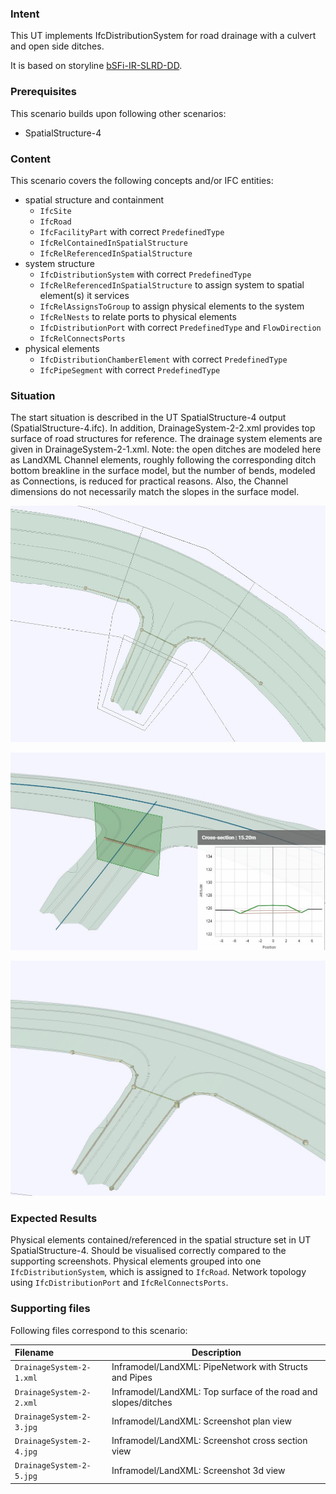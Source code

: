 ### Intent

This UT implements IfcDistributionSystem for road drainage with a culvert and open side ditches.

It is based on storyline [bSFi-IR-SLRD-DD](https://app.box.com/s/x9q3q62tcc77hdqpdw0vjncj7bg3byay).

### Prerequisites

This scenario builds upon following other scenarios:

- SpatialStructure-4

### Content

This scenario covers the following concepts and/or IFC entities:

- spatial structure and containment
    - `IfcSite`
    - `IfcRoad`
    - `IfcFacilityPart` with correct `PredefinedType`
    - `IfcRelContainedInSpatialStructure`
    - `IfcRelReferencedInSpatialStructure`
- system structure
    - `IfcDistributionSystem` with correct `PredefinedType`
    - `IfcRelReferencedInSpatialStructure` to assign system to spatial element(s) it services
    - `IfcRelAssignsToGroup` to assign physical elements to the system
    - `IfcRelNests` to relate ports to physical elements
    - `IfcDistributionPort` with correct `PredefinedType` and `FlowDirection`
    - `IfcRelConnectsPorts` 
- physical elements 
    - `IfcDistributionChamberElement` with correct `PredefinedType`
    - `IfcPipeSegment` with correct `PredefinedType`

### Situation

The start situation is described in the UT SpatialStructure-4 output (SpatialStructure-4.ifc).
In addition, DrainageSystem-2-2.xml provides top surface of road structures for reference.
The drainage system elements are given in DrainageSystem-2-1.xml.
Note: the open ditches are modeled here as LandXML Channel elements, roughly following the 
corresponding ditch bottom breakline in the surface model, but the number of bends, modeled as
Connections, is reduced for practical reasons. Also, the Channel dimensions do not necessarily 
match the slopes in the surface model.

![](../DrainageSystem-2/DrainageSystem-2-3.JPG)



![](../DrainageSystem-2/DrainageSystem-2-4.JPG)



![](../DrainageSystem-2/DrainageSystem-2-5.JPG)

### Expected Results

Physical elements contained/referenced in the spatial structure set in UT SpatialStructure-4.
Should be visualised correctly compared to the supporting screenshots.
Physical elements grouped into one `IfcDistributionSystem`, which is assigned to `IfcRoad`.
Network topology using `IfcDistributionPort` and `IfcRelConnectsPorts`.

### Supporting files

Following files correspond to this scenario:

| Filename                 | Description                                                  |
|:------------------------ | ------------------------------------------------------------ |
| `DrainageSystem-2-1.xml` | Inframodel/LandXML: PipeNetwork with Structs and Pipes       |
| `DrainageSystem-2-2.xml` | Inframodel/LandXML: Top surface of the road and slopes/ditches |
| `DrainageSystem-2-3.jpg` | Inframodel/LandXML: Screenshot plan view                     |
| `DrainageSystem-2-4.jpg` | Inframodel/LandXML: Screenshot cross section view            |
| `DrainageSystem-2-5.jpg` | Inframodel/LandXML: Screenshot 3d view                       |
